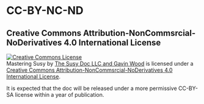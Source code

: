 # CC-BY-NC-ND

## Creative Commons Attribution-NonCommsrcial-NoDerivatives 4.0 International License

<a rel="license" href="http://creativecommons.org/licenses/by-nc-nd/4.0/"><img alt="Creative Commons License" style="border-width:0" src="https://i.creativecommons.org/l/by-nc-nd/4.0/88x31.png" /></a><br /><span xmlns:dct="http://purl.org/dc/terms/" property="dct:title">Mastering Susy</span> by <a xmlns:cc="http://creativecommons.org/ns#" href="https://antonopoulos.com/" property="cc:attributionName" rel="cc:attributionURL">The Susy Doc LLC and Gavin Wood</a> is licensed under a <a rel="license" href="http://creativecommons.org/licenses/by-nc-nd/4.0/">Creative Commons Attribution-NonCommsrcial-NoDerivatives 4.0 International License</a>.

It is expected that the doc will be released under a more permissive CC-BY-SA license within a year of publication.
